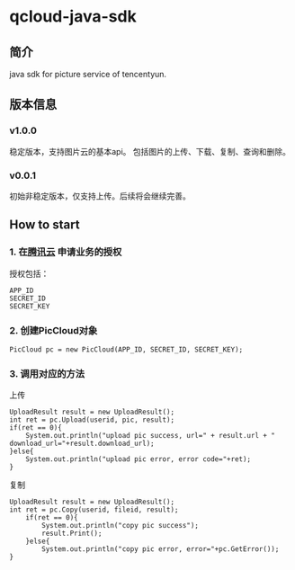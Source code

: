 qcloud-java-sdk
===================================
简介
----------------------------------- 
java sdk for picture service of tencentyun.

版本信息
----------------------------------- 
### v1.0.0
稳定版本，支持图片云的基本api。
包括图片的上传、下载、复制、查询和删除。

### v0.0.1
初始非稳定版本，仅支持上传。后续将会继续完善。

How to start
----------------------------------- 
### 1. 在[腾讯云](http://app.qcloud.com) 申请业务的授权
授权包括：
		
	APP_ID 
	SECRET_ID
	SECRET_KEY

### 2. 创建PicCloud对象
		
	PicCloud pc = new PicCloud(APP_ID, SECRET_ID, SECRET_KEY);

### 3. 调用对应的方法
上传
		
	UploadResult result = new UploadResult();
	int ret = pc.Upload(userid, pic, result);
	if(ret == 0){
		System.out.println("upload pic success, url=" + result.url + " download_url="+result.download_url);
	}else{
		System.out.println("upload pic error, error code="+ret);
	}
复制
		
	UploadResult result = new UploadResult();
	int ret = pc.Copy(userid, fileid, result);
        if(ret == 0){
        	System.out.println("copy pic success");
        	result.Print();
        }else{
        	System.out.println("copy pic error, error="+pc.GetError());
	}

